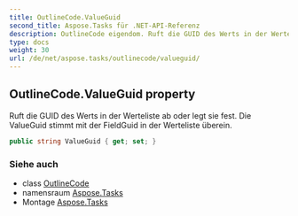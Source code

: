 ```yaml
---
title: OutlineCode.ValueGuid
second_title: Aspose.Tasks für .NET-API-Referenz
description: OutlineCode eigendom. Ruft die GUID des Werts in der Werteliste ab oder legt sie fest. Die ValueGuid stimmt mit der FieldGuid in der Werteliste überein.
type: docs
weight: 30
url: /de/net/aspose.tasks/outlinecode/valueguid/
---
```

## OutlineCode.ValueGuid property

Ruft die GUID des Werts in der Werteliste ab oder legt sie fest. Die ValueGuid stimmt mit der FieldGuid in der Werteliste überein.

```csharp
public string ValueGuid { get; set; }
```

### Siehe auch

* class [OutlineCode](../)
* namensraum [Aspose.Tasks](../../outlinecode/)
* Montage [Aspose.Tasks](../../../)


